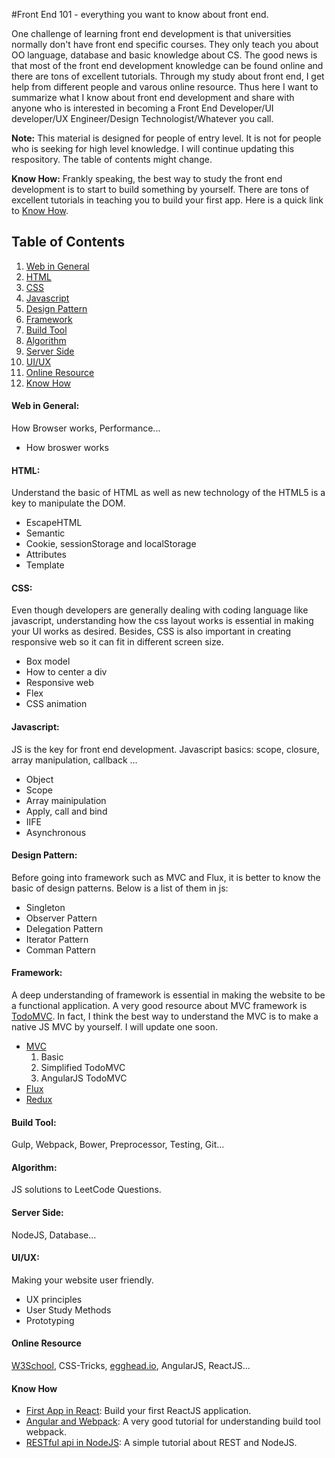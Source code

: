 #Front End 101 - everything you want to know about front end.

One challenge of learning front end development is that universities normally don't have front end specific courses. They only teach you about OO language, database and basic knowledge about CS. The good news is that most of the front end development knowledge can be found online and there are tons of excellent tutorials. Through my study about front end, I get help from different people and varous online resource. Thus here I want to summarize what I know about front end development and share with anyone who is interested in becoming a Front End Developer/UI developer/UX Engineer/Design Technologist/Whatever you call.

**Note:** This material is designed for people of entry level. It is not for people who is seeking for high level knowledge. I will continue updating this respository. The table of contents might change.

**Know How:** Frankly speaking, the best way to study the front end development is to start to build something by yourself. There are tons of excellent tutorials in teaching you to build your first app. Here is a quick link to [Know How](#know-how).

## Table of Contents

  1. [Web in General](#web-in-general)
  2. [HTML](#html)
  3. [CSS](#css)
  3. [Javascript](#js)
  5. [Design Pattern](#design-pattern)
  4. [Framework](#framework)
  5. [Build Tool](#build-tool)
  6. [Algorithm](#algorithm)
  7. [Server Side](#server-side)
  8. [UI&#47;UX](#uiux)
  9. [Online Resource](#online-resource)
  10. [Know How](#know-how)


####  Web in General:

How Browser works, Performance...
  * How broswer works

#### HTML:

Understand the basic of HTML as well as new technology of the HTML5 is a key to manipulate the DOM.
  * EscapeHTML
  * Semantic
  * Cookie, sessionStorage and localStorage
  * Attributes
  * Template

#### CSS:

Even though developers are generally dealing with coding language like javascript, understanding how the css layout works is essential in making your UI works as desired. Besides, CSS is also important in creating responsive web so it can fit in different screen size.
  * Box model
  * How to center a div
  * Responsive web
  * Flex
  * CSS animation

#### Javascript:

JS is the key for front end development. Javascript basics: scope, closure, array manipulation, callback ...
  * Object
  * Scope
  * Array mainipulation
  * Apply, call and bind
  * IIFE
  * Asynchronous

#### Design&#32;Pattern:
Before going into framework such as MVC and Flux, it is better to know the basic of design patterns. Below is a list of them in js:
  * Singleton
  * Observer Pattern
  * Delegation Pattern
  * Iterator Pattern
  * Comman Pattern

#### Framework:

A deep understanding of framework is essential in making the website to be a functional application. A very good resource about MVC framework is [TodoMVC]. In fact, I think the best way to understand the MVC is to make a native JS MVC by yourself. I will update one soon.
  * [MVC](./framework/mvc)
      1. Basic
      2. Simplified TodoMVC
      3. AngularJS TodoMVC
  * [Flux]()
  * [Redux]()

  
#### Build Tool:

Gulp, Webpack, Bower, Preprocessor, Testing, Git...

#### Algorithm:

JS solutions to LeetCode Questions.

#### Server Side:

NodeJS, Database...


#### UI/UX:

Making your website user friendly.
  * UX principles
  * User Study Methods
  * Prototyping

#### Online Resource

[W3School], CSS-Tricks, [egghead.io], AngularJS, ReactJS...

#### Know How

  - [First App in React]: Build your first ReactJS application.
  - [Angular and Webpack]: A very good tutorial for understanding build tool webpack.
  - [RESTful api in NodeJS]: A simple tutorial about REST and NodeJS.


   [W3School]: <http://expressjs.com>
   [TodoMVC]: <http://todomvc.com/>
   [egghead.io]: <https://egghead.io/>
   [Angular and Webpack]:<https://egghead.io/series/angular-and-webpack-for-modular-applications>
   [First App in React]:<https://egghead.io/series/build-your-first-react-js-application> 
   [RESTful api in Nodejs]:<https://scotch.io/tutorials/build-a-restful-api-using-node-and-express-4>



